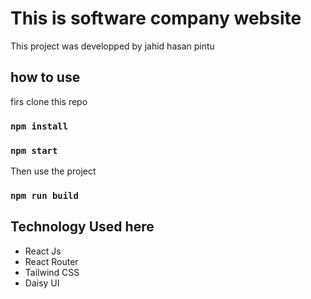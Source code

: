 # This is software company website 

This project was developped by jahid hasan pintu

## how to use 

firs clone this repo

### `npm install`
### `npm start`
Then use the project 


### `npm run build`

## Technology Used here 
- React Js 
- React Router 
- Tailwind CSS
- Daisy UI 